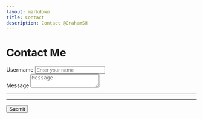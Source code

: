 ```yaml
---
layout: markdown
title: Contact
description: Contact @GrahamSH
---
```


# Contact Me

<form action="https://getform.io/f/8cf2d7d8-dc8d-4e8e-b955-ffef0907b10a" method="POST">


<div class="form-group">
            <label for="exampleInputName">Usermame</label>
            <input type="text" name="name" class="form-control" id="exampleInputName" placeholder="Enter your name" required="required">
          </div>
          <div class="form-group">
            <label for="body">Message</label>
            <textarea type="text" name="name" class="form-control" id="body" placeholder="Message" required="required"></textarea>
            </div>
          <hr>
          <hr>
          <button type="submit" class="btn btn-primary">Submit</button>


</form>
